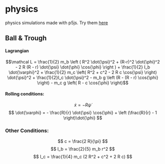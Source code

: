 # physics
physics simulations made with p5js.
Try them [here](https://editor.p5js.org/)

## Ball & Trough

#### Lagrangian
```math
\mathcal L = \frac{1}{2} m_b \left ( R^2 \dot{\psi}^2 + (R-r)^2 \dot{\phi}^2 - 2 R (R - r) \dot{\psi} \dot{\phi} \cos{\phi} \right ) + \frac{1}{2} I_b \dot{\varphi}^2 + \frac{1}{2} m_c \left( R^2 + c^2 - 2 R c \cos{\psi} \right) \dot{\psi}^2 + \frac{1}{2}I_c \dot{\psi}^2 - m_b g \left (R - (R - r) \cos{\phi} \right)  - m_c g \left( R - c \cos{\phi} \right)
```
#### Rolling conditions:
$$
\dot{x} = - R \dot {\psi}
$$
$$
\dot{\varphi} = - \frac{R}{r} \dot{\psi} \cos{\phi} + \left (\frac{R}{r} - 1 \right)\dot{\phi}
$$
### Other Conditions:
$$
c = \frac{2 R}{\pi}
$$
$$
I_b = \frac{2}{5} m_b r^2
$$
$$
I_c = \frac{1}{4} m_c (2 R^2 + c^2 + 2 R c)
$$
